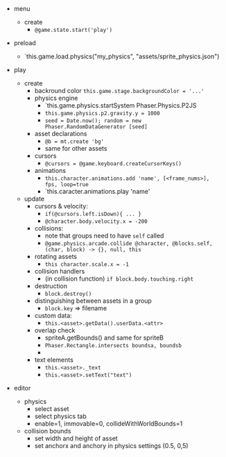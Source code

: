 - menu
  - create
    - `@game.state.start('play')`

- preload
  - `this.game.load.physics("my_physics", "assets/sprite_physics.json")

- play
  - create
    - backround color
      `this.game.stage.backgroundColor = '...'`
    - physics engine
      - `this.game.physics.startSystem Phaser.Physics.P2JS
      - `this.game.physics.p2.gravity.y = 1000`
      - `seed = Date.now(); random = new Phaser.RandomDataGenerator [seed]`
    - asset declarations
      - `@b = mt.create 'bg'`
      - same for other assets
    - cursors
      - `@cursors = @game.keyboard.createCursorKeys()`
    - animations
      - `this.character.animations.add 'name', [<frame_nums>], fps, loop=true`
      - `this.caracter.animations.play 'name'
  - update
    - cursors & velocity:
      - `if(@cursors.left.isDown){ ... }`
      - `@character.body.velocity.x = -200`
    - collisions:
      - note that groups need to have `self` called
      - `@game.physics.arcade.collide @character, @blocks.self, (char, block) -> {}, null, this`
    - rotating assets
      - `this character.scale.x = -1`
    - collision handlers
      - (in collision function) `if block.body.touching.right`
    - destruction
      - `block.destroy()`
    - distinguishing between assets in a group
      - `block.key` => filename
    - custom data:
      - `this.<asset>.getData().userData.<attr>`
    - overlap check
      - spriteA.getBounds() and same for spriteB
      - `Phaser.Rectangle.intersects boundsa, boundsb`
      - 
    - text elements
      - `this.<asset>._text`
      - `this.<asset>.setText("text")`

- editor
  - physics
    - select asset
    - select physics tab
    - enable=1, immovable=0, collideWithWorldBounds=1
  - collision bounds
    - set width and height of asset
    - set anchorx and anchory in physics settings (0.5, 0,5)  
